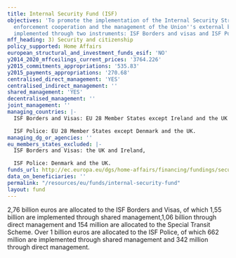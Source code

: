 ```yaml
---
title: Internal Security Fund (ISF)
objectives: 'To promote the implementation of the Internal Security Strategy, law
  enforcement cooperation and the management of the Union''s external borders.It is
  implemented through two instruments: ISF Borders and visas and ISF Police.'
mff_heading: 3) Security and citizenship
policy_supported: Home Affairs
european_structural_and_investment_funds_esif: 'NO'
y2014_2020_mffceilings_current_prices: '3764.226'
y2015_commitments_appropriations: '535.83'
y2015_payments_appropriations: '270.68'
centralised_direct_management: 'YES'
centralised_indirect_management: ''
shared_management: 'YES'
decentralised_management: ''
joint_management: ''
managing_countries: |-
  ISF Borders and Visas: EU 28 Member States except Ireland and the UK and with the addition of Iceland, Liechtenstein, Norway and Switzerland,

  ISF Police: EU 28 Member States except Denmark and the UK.
managing_dg_or_agencies: ''
eu_members_states_excluded: |-
  ISF Borders and Visas: the UK and Ireland,

  ISF Police: Denmark and the UK.
funds_url: http://ec.europa.eu/dgs/home-affairs/financing/fundings/security-and-safeguarding-liberties/index_en.htm
data_on_beneficiaries: ''
permalink: "/resources/eu/funds/internal-security-fund"
layout: fund
---
```

2,76 billion euros are allocated to the ISF Borders and Visas, of which 1,55 billion are implemented through shared management,1,06 billion through direct management and 154 million are allocated to the Special Transit Scheme. Over 1 billion euros are allocated to the ISF Police, of which 662 million are implemented through shared management and 342 million through direct management. 